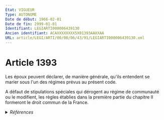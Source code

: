 ```yaml
---
État: VIGUEUR
Type: AUTONOME
Date de début: 1966-02-01
Date de fin: 2999-01-01
Identifiant: LEGIARTI000006439130
Ancien identifiant: ACAXXXXXXXX5X01393AAXXAA
URL: article/LEGI/ARTI/00/00/06/43/91/LEGIARTI000006439130.xml
---
```


<h1>Article 1393</h1>

Les époux peuvent déclarer, de manière générale, qu'ils entendent se marier sous
l'un des régimes prévus au présent code.<br />

A défaut de stipulations spéciales qui dérogent au régime de communauté ou le
modifient, les règles établies dans la première partie du chapitre II formeront
le droit commun de la France.


<details>
  <summary><em>Références</em></summary>

  <h2>Textes faisant référence à l'article</h2>
  
  <ul>
    <li>
      <a href="https://legal.tricoteuses.fr//redirection/JORFTEXT000000503950?vers=git&vers=legifrance">Loi n°65-570 du 13 juillet 1965 PORTANT REFORME DES REGIMES MATRIMONIAUX</a> CODIFICATION cible
    </li>
  </ul>
  
  <h2>Références faites par l'article</h2>
  
  <ul>
    <li>
      1965-07-13 CODIFICATION source <a href="https://legal.tricoteuses.fr//redirection/JORFTEXT000000503950?vers=git&vers=legifrance">Loi n°65-570 du 13 juillet 1965 PORTANT REFORME DES REGIMES MATRIMONIAUX</a>
    </li>
  </ul>
</details>
